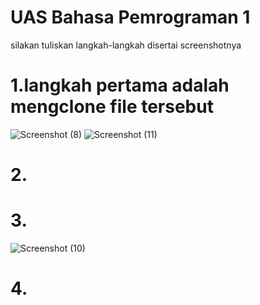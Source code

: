 # UAS Bahasa Pemrograman 1

silakan tuliskan langkah-langkah disertai screenshotnya

# 1.langkah pertama adalah mengclone file tersebut

![Screenshot (8)](https://user-images.githubusercontent.com/46735790/55851124-9a59dc80-5b81-11e9-883b-d321a6907a5f.png)
![Screenshot (11)](https://user-images.githubusercontent.com/46735790/55851819-8f547b80-5b84-11e9-8354-c867e9b1f920.png)

# 2.

# 3.
![Screenshot (10)](https://user-images.githubusercontent.com/46735790/55851181-d42ae300-5b81-11e9-93d7-6b8466b5e2b9.png)

# 4.


